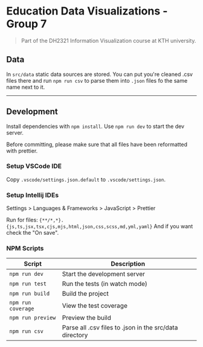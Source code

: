# Education Data Visualizations - Group 7

> Part of the DH2321 Information Visualization course at KTH university.

## Data

In `src/data` static data sources are stored. You can put you're cleaned .csv files there and run `npm run csv` to parse them into `.json` files fo the same name next to it.

---

## Development

Install dependencies with `npm install`.
Use `npm run dev` to start the dev server.

Before committing, please make sure that all files have been reformatted with prettier.

### Setup VSCode IDE

Copy `.vscode/settings.json.default` to `.vscode/settings.json`.

### Setup Intellij IDEs

Settings > Languages & Frameworks > JavaScript > Prettier

Run for files: `{**/*,*}.{js,ts,jsx,tsx,cjs,mjs,html,json,css,scss,md,yml,yaml}`
And if you want check the "On save".

### NPM Scripts

| Script             | Description                                             |
| ------------------ | ------------------------------------------------------- |
| `npm run dev`      | Start the development server                            |
| `npm run test`     | Run the tests (in watch mode)                           |
| `npm run build`    | Build the project                                       |
| `npm run coverage` | View the test coverage                                  |
| `npm run preview`  | Preview the build                                       |
| `npm run csv`      | Parse all .csv files to .json in the src/data directory |
